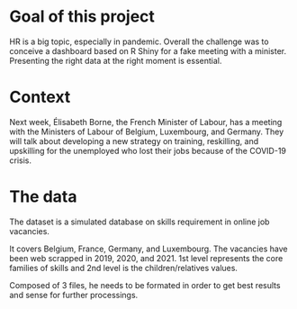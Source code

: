 # Goal of this project

HR is a big topic, especially in pandemic. Overall the challenge was to conceive a dashboard based on R Shiny for a fake meeting with a minister.
Presenting the right data at the right moment is essential.

# Context

Next week, Élisabeth Borne, the French Minister of Labour, has a meeting with the Ministers of Labour of Belgium, Luxembourg, and Germany.
They will talk about developing a new strategy on training, reskilling, and upskilling for the unemployed who lost their jobs because of the COVID-19 crisis.

# The data

The dataset is a simulated database on skills requirement in online job vacancies.

It covers Belgium, France, Germany, and Luxembourg.
The vacancies have been web scrapped in 2019, 2020, and 2021.
1st level represents the core families of skills and 2nd level is the children/relatives values.

Composed of 3 files, he needs to be formated in order to get best results and sense for further processings.
